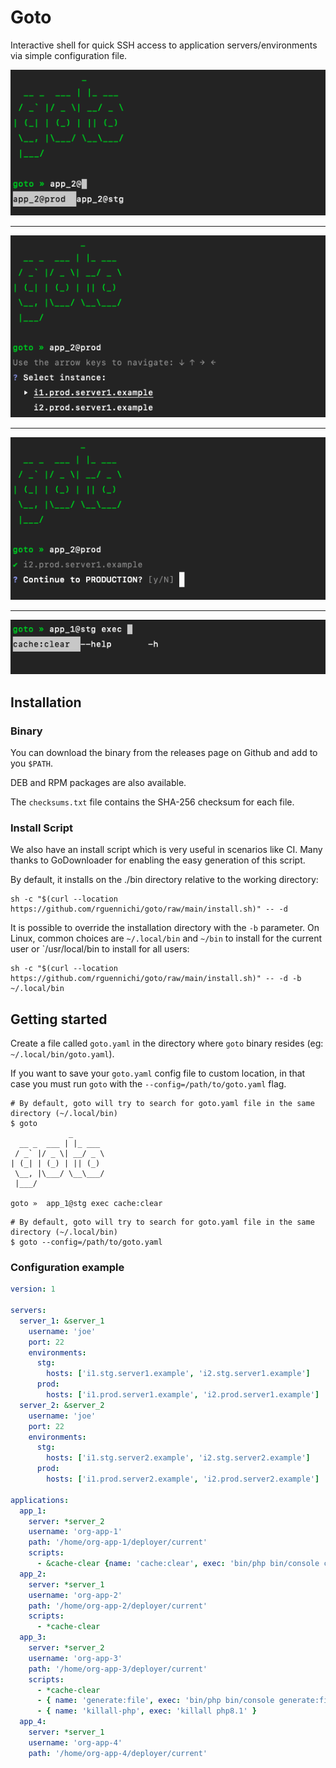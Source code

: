 # Goto

Interactive shell for quick SSH access to application servers/environments via simple configuration file.

![image](docs/static/img/img_1.png)

---

![image](docs/static/img/img_2.png)

---

![image](docs/static/img/img_3.png)

---

![image](docs/static/img/img_4.png)


## Installation

### Binary

You can download the binary from the releases page on Github and add to you `$PATH`.

DEB and RPM packages are also available.

The `checksums.txt` file contains the SHA-256 checksum for each file.

### Install Script

We also have an install script which is very useful in scenarios like CI. Many thanks to GoDownloader for enabling the easy generation of this script.

By default, it installs on the ./bin directory relative to the working directory:

```shell
sh -c "$(curl --location https://github.com/rguennichi/goto/raw/main/install.sh)" -- -d
```

It is possible to override the installation directory with the `-b` parameter. 
On Linux, common choices are `~/.local/bin` and `~/bin` to install for the current user or `/usr/local/bin to install for all users:

```shell
sh -c "$(curl --location https://github.com/rguennichi/goto/raw/main/install.sh)" -- -d -b ~/.local/bin
```

## Getting started

Create a file called `goto.yaml` in the directory where `goto` binary resides (eg: `~/.local/bin/goto.yaml`).

If you want to save your `goto.yaml` config file to custom location, in that case you must run `goto`
with the `--config=/path/to/goto.yaml` flag.

```shell
# By default, goto will try to search for goto.yaml file in the same directory (~/.local/bin)
$ goto
             _           
  __ _  ___ | |_ ___     
 / _` |/ _ \| __/ _ \  
| (_| | (_) | || (_)     
 \__, |\___/ \__\___/
 |___/                   

goto »  app_1@stg exec cache:clear
```

```shell
# By default, goto will try to search for goto.yaml file in the same directory (~/.local/bin)
$ goto --config=/path/to/goto.yaml
```

### Configuration example

```yaml
version: 1

servers:
  server_1: &server_1
    username: 'joe'
    port: 22
    environments:
      stg:
        hosts: ['i1.stg.server1.example', 'i2.stg.server1.example']
      prod:
        hosts: ['i1.prod.server1.example', 'i2.prod.server1.example']
  server_2: &server_2
    username: 'joe'
    port: 22
    environments:
      stg:
        hosts: ['i1.stg.server2.example', 'i2.stg.server2.example']
      prod:
        hosts: ['i1.prod.server2.example', 'i2.prod.server2.example']

applications:
  app_1:
    server: *server_2
    username: 'org-app-1'
    path: '/home/org-app-1/deployer/current'
    scripts:
      - &cache-clear {name: 'cache:clear', exec: 'bin/php bin/console cache:clear'}
  app_2:
    server: *server_1
    username: 'org-app-2'
    path: '/home/org-app-2/deployer/current'
    scripts:
      - *cache-clear
  app_3:
    server: *server_2
    username: 'org-app-3'
    path: '/home/org-app-3/deployer/current'
    scripts:
      - *cache-clear
      - { name: 'generate:file', exec: 'bin/php bin/console generate:file' }
      - { name: 'killall-php', exec: 'killall php8.1' }
  app_4:
    server: *server_1
    username: 'org-app-4'
    path: '/home/org-app-4/deployer/current'
```